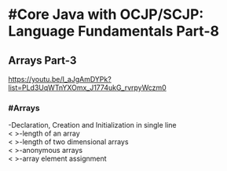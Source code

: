 <h1>#Core Java with OCJP/SCJP: Language Fundamentals Part-8</h1>

<h2>Arrays Part-3</h2>

<a>https://youtu.be/I_aJgAmDYPk?list=PLd3UqWTnYXOmx_J1774ukG_rvrpyWczm0</a>

<h3>#Arrays</h3>
<p>
-Declaration, Creation and Initialization in single line  <br>
  <&nbsp>-length of an array <br>
  <&nbsp>-length of two dimensional arrays <br>
  <&nbsp>-anonymous arrays <br>
  <&nbsp>-array element assignment <br>
</p>

